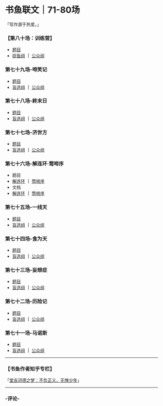 # 书鱼联文｜71-80场
「写作源于热爱。」

### 【第八十场：训练营】

* [题目](https://mp.weixin.qq.com/s/_7M-mKbIbRV4-o5QtBaDVg)
* [捉鱼组](https://docs.qq.com/doc/DWWxUQ3RsSWFmbHNX) **｜** [公众组](https://docs.qq.com/doc/DWXB2dlZWQ2RXZ1hR)

### 第七十九场-啼笑记

* [题目](https://mp.weixin.qq.com/s/gxkjqrGA41lbNOzoo0J5WQ)
* [盲选组](https://docs.qq.com/doc/DWWhmakdYWURMQkFn) **｜** [公众组](https://docs.qq.com/doc/DWWhnTHdjUHZKdU1y )

### 第七十八场-終末日

* [题目](https://mp.weixin.qq.com/s/UwhMclkfHActamIfDkiygQ)
* [盲选组](https://docs.qq.com/doc/DWXpPY2ZKT3BWSUJ5) **｜** [公众组](https://docs.qq.com/doc/DWUpEV1ZyeFpSbHhX)

### 第七十七场-济世方

* [题目](https://mp.weixin.qq.com/s/7tdwR_K2_NXbt7VQGz10Qg)
* [盲选组](https://docs.qq.com/doc/DT015TmhTbHBLdmtL) **｜** [公众组](https://docs.qq.com/doc/DWWdNeFpyTUdyQVRW)

### 第七十六场-解连环·莺啼序

* 题目
* [解连环](https://mp.weixin.qq.com/s/mNwK39sw3mUMnEH3qVEveQ) **｜** [莺啼序](https://mp.weixin.qq.com/s/7oD-kqSDK-6UNV8ruBi-NA)
* 文档
* [解连环](https://docs.qq.com/doc/DWVh3RVNmbGVmem5t) **｜** [莺啼序](https://docs.qq.com/doc/DWWZJTm5GRXNPRlZB)

### 第七十五场-一线天

* [题目](https://mp.weixin.qq.com/s/pRW9VCX33OEmZpujZISwOQ)
* [盲选组](https://docs.qq.com/doc/DWXl5bmZwV3hmZEJn) **｜** [公众组](https://docs.qq.com/doc/DWWtOSlZ6TElsTndS)

### 第七十四场-食为天

* [题目](https://mp.weixin.qq.com/s/yPZc2fd7gZU8johkmgirPg)
* [盲选组](https://docs.qq.com/doc/DWW9sUWR3bXV4dk9k) **｜** [公众组](https://docs.qq.com/doc/DWVpyaXNEY29tT3Bt)

### 第七十三场-妄想症

* [题目](https://mp.weixin.qq.com/s/yyY6CTogriLZLI6RPW8qwg)
* [盲选组](https://docs.qq.com/doc/DWVhHV1ZTYllNV3Zm) **｜** [公众组](https://docs.qq.com/doc/DWUNaRUFJd3BGcHJ0)

### 第七十二场-历险记

* [题目](https://mp.weixin.qq.com/s/qr61EdYB6DUAHdLBlljrog)
* [盲选组](https://docs.qq.com/doc/DWWxqbmt4VEJ4Sm91) **｜** [公众组](https://docs.qq.com/doc/DWXpDQWJHVUJNdlht)

### 第七十一场-马诺斯

* [题目](https://mp.weixin.qq.com/s/c9DKlgW2lz8LGV0AlqG5CA)
* [盲选组](https://docs.qq.com/doc/DWWJXYmNWU1ZHVWd4) **｜** [公众组](https://docs.qq.com/doc/DWXVYWHRITW1Ya0Nx)

---


### 【书鱼作者知乎专栏】

「[堂吉诃德之梦：不负正义，无愧少年](https://www.zhihu.com/xen/market/remix/paid_column/1411349618277482496)」


------
### -评论-